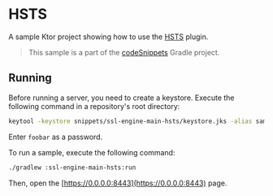 # HSTS

A sample Ktor project showing how to use the [HSTS](https://ktor.io/docs/hsts.html) plugin.
> This sample is a part of the [codeSnippets](../../README.md) Gradle project.

## Running

Before running a server, you need to create a keystore. Execute the following command in a repository's root directory:

```Bash
keytool -keystore snippets/ssl-engine-main-hsts/keystore.jks -alias sampleAlias -genkeypair -keyalg RSA -keysize 4096 -validity 3 -dname 'CN=localhost, OU=ktor, O=ktor, L=Unspecified, ST=Unspecified, C=US' -ext 'SAN:c=DNS:localhost,IP:127.0.0.1'
```
Enter `foobar` as a password.

To run a sample, execute the following command:
```bash
./gradlew :ssl-engine-main-hsts:run
```

Then, open the [https://0.0.0.0:8443](https://0.0.0.0:8443) page.
